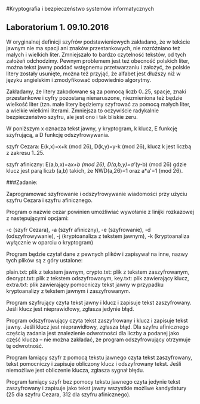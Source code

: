 #Kryptografia i bezpieczeństwo systemów informatycznych
## Laboratorium 1. 09.10.2016
W oryginalnej definicji szyfrów podstawieniowych zakładano, że w tekście jawnym nie ma spacji ani znaków przestankowych, nie rozróżniano też małych i wielkich liter. Zmniejszało to bardzo czytelność tekstów, od tych założeń odchodzimy. Pewnym problemem jest też obecność polskich liter, można tekst jawny poddać wstępnemu przetwarzaniu i założyć, że polskie litery zostały usunięte, można też przyjąć, że alfabet jest dłuższy niż w języku angielskim i zmodyfikować odpowiednio algorytmy.

Zakładamy, że litery zakodowane są za pomocą liczb 0..25, spacje, znaki przestankowe i cyfry pozostaną nienaruszone, niezmieniona też będzie wielkość liter (tzn. małe litery będziemy szyfrować za pomocą małych liter, a wielkie wielkimi literami. Zmniejsza to oczywiście radykalnie bezpieczeństwo szyfru, ale jest ono i tak bliskie zeru.

W poniższym x oznacza tekst jawny, y kryptogram, k klucz, E funkcję szyfrującą, a D funkcję odszyfrowywania.

szyfr Cezara: E(k,x)=x+k (mod 26), D(k,y)=y-k (mod 26), klucz k jest liczbą z zakresu 1..25.

szyfr afiniczny: E(a,b,x)=a*x+b (mod 26), D(a,b,y)=a'*(y-b) (mod 26) gdzie klucz jest parą liczb (a,b) takich, że NWD(a,26)=1 oraz a*a'=1 (mod 26).

###Zadanie:

Zaprogramować szyfrowanie i odszyfrowywanie wiadomości przy użyciu szyfru Cezara i szyfru afinicznego.

Program o nazwie cezar powinien umożliwiać wywołanie z linijki rozkazowej z następującymi opcjami:

-c (szyfr Cezara),
-a (szyfr afiniczny),
-e (szyfrowanie),
-d (odszyfrowywanie),
-j (kryptoanaliza z tekstem jawnym),
-k (kryptoanaliza wyłącznie w oparciu o kryptogram)

Program będzie czytał dane z pewnych plików i zapisywał na inne, nazwy tych plików są z góry ustalone:

plain.txt: plik z tekstem jawnym,
crypto.txt: plik z tekstem zaszyfrowanym,
decrypt.txt: plik z tekstem odszyfrowanym,
key.txt: plik zawierający klucz,
extra.txt: plik zawierający pomocniczy tekst jawny w przypadku kryptoanalizy z tekstem jawnym i zaszyfrowanym.

Program szyfrujący czyta tekst jawny i klucz i zapisuje tekst zaszyfrowany. Jeśli klucz jest nieprawidłowy, zgłasza jedynie błąd.

Program odszyfrowujący czyta tekst zaszyfrowany i klucz i zapisuje tekst jawny. Jeśli klucz jest nieprawidłowy, zgłasza błąd. Dla szyfru afinicznego częścią zadania jest znalezienie odwrotności dla liczby a podanej jako część klucza – nie można zakładać, że program odszyfrowujący otrzymuje tę odwrotność.

Program łamiący szyfr z pomocą tekstu jawnego czyta tekst zaszyfrowany, tekst pomocniczy i zapisuje obliczony klucz i odszyfrowany tekst. Jeśli niemożliwe jest obliczenie klucza, zgłasza sygnał błędu.

Program łamiący szyfr bez pomocy tekstu jawnego czyta jedynie tekst zaszyfrowany i zapisuje jako tekst jawny wszystkie możliwe kandydatury (25 dla szyfru Cezara, 312 dla szyfru afinicznego).
